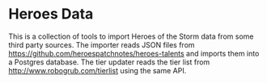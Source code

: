# Heroes Data

This is a collection of tools to import Heroes of the Storm data from some third party sources.
The importer reads JSON files from https://github.com/heroespatchnotes/heroes-talents and imports them
into a Postgres database. The tier updater reads the tier list from http://www.robogrub.com/tierlist using the same API. 